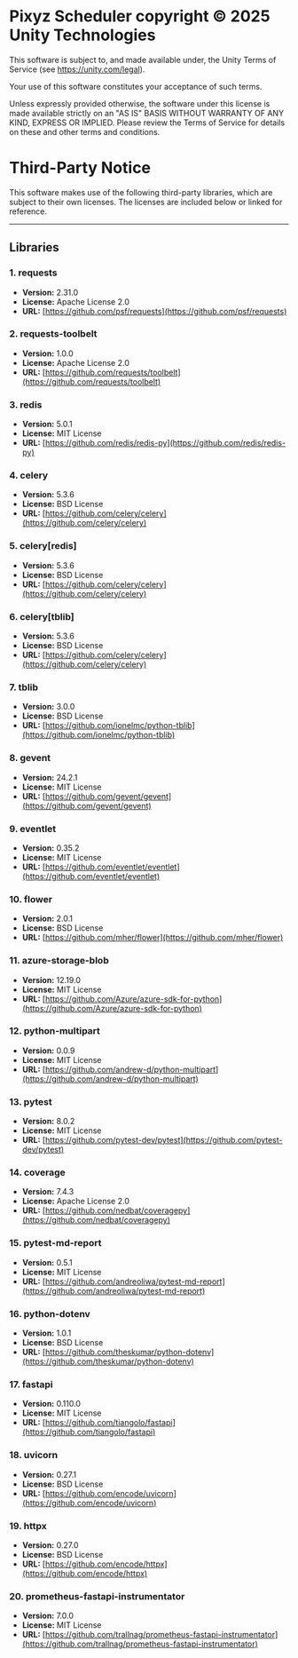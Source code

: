 # Pixyz Scheduler copyright © 2025 Unity Technologies
This software is subject to, and made available under, the Unity Terms of Service (see https://unity.com/legal). 

Your use of this software constitutes your acceptance of such terms.

Unless expressly provided otherwise, the software under this license is made available strictly on an "AS IS" BASIS WITHOUT WARRANTY OF ANY KIND, EXPRESS OR IMPLIED. Please review the Terms of Service for details on these and other terms and conditions.

# Third-Party Notice

This software makes use of the following third-party libraries, which are subject to their own licenses. The licenses are included below or linked for reference.

---
## Libraries

### 1. **requests**
   - **Version:** 2.31.0
   - **License:** Apache License 2.0
   - **URL:** [https://github.com/psf/requests](https://github.com/psf/requests)

### 2. **requests-toolbelt**
   - **Version:** 1.0.0
   - **License:** Apache License 2.0
   - **URL:** [https://github.com/requests/toolbelt](https://github.com/requests/toolbelt)

### 3. **redis**
   - **Version:** 5.0.1
   - **License:** MIT License
   - **URL:** [https://github.com/redis/redis-py](https://github.com/redis/redis-py)

### 4. **celery**
   - **Version:** 5.3.6
   - **License:** BSD License
   - **URL:** [https://github.com/celery/celery](https://github.com/celery/celery)

### 5. **celery[redis]**
   - **Version:** 5.3.6
   - **License:** BSD License
   - **URL:** [https://github.com/celery/celery](https://github.com/celery/celery)

### 6. **celery[tblib]**
   - **Version:** 5.3.6
   - **License:** BSD License
   - **URL:** [https://github.com/celery/celery](https://github.com/celery/celery)

### 7. **tblib**
   - **Version:** 3.0.0
   - **License:** BSD License
   - **URL:** [https://github.com/ionelmc/python-tblib](https://github.com/ionelmc/python-tblib)

### 8. **gevent**
   - **Version:** 24.2.1
   - **License:** MIT License
   - **URL:** [https://github.com/gevent/gevent](https://github.com/gevent/gevent)

### 9. **eventlet**
   - **Version:** 0.35.2
   - **License:** MIT License
   - **URL:** [https://github.com/eventlet/eventlet](https://github.com/eventlet/eventlet)

### 10. **flower**
   - **Version:** 2.0.1
   - **License:** BSD License
   - **URL:** [https://github.com/mher/flower](https://github.com/mher/flower)

### 11. **azure-storage-blob**
   - **Version:** 12.19.0
   - **License:** MIT License
   - **URL:** [https://github.com/Azure/azure-sdk-for-python](https://github.com/Azure/azure-sdk-for-python)

### 12. **python-multipart**
   - **Version:** 0.0.9
   - **License:** MIT License
   - **URL:** [https://github.com/andrew-d/python-multipart](https://github.com/andrew-d/python-multipart)

### 13. **pytest**
   - **Version:** 8.0.2
   - **License:** MIT License
   - **URL:** [https://github.com/pytest-dev/pytest](https://github.com/pytest-dev/pytest)

### 14. **coverage**
   - **Version:** 7.4.3
   - **License:** Apache License 2.0
   - **URL:** [https://github.com/nedbat/coveragepy](https://github.com/nedbat/coveragepy)

### 15. **pytest-md-report**
   - **Version:** 0.5.1
   - **License:** MIT License
   - **URL:** [https://github.com/andreoliwa/pytest-md-report](https://github.com/andreoliwa/pytest-md-report)

### 16. **python-dotenv**
   - **Version:** 1.0.1
   - **License:** BSD License
   - **URL:** [https://github.com/theskumar/python-dotenv](https://github.com/theskumar/python-dotenv)

### 17. **fastapi**
   - **Version:** 0.110.0
   - **License:** MIT License
   - **URL:** [https://github.com/tiangolo/fastapi](https://github.com/tiangolo/fastapi)

### 18. **uvicorn**
   - **Version:** 0.27.1
   - **License:** BSD License
   - **URL:** [https://github.com/encode/uvicorn](https://github.com/encode/uvicorn)

### 19. **httpx**
   - **Version:** 0.27.0
   - **License:** BSD License
   - **URL:** [https://github.com/encode/httpx](https://github.com/encode/httpx)

### 20. **prometheus-fastapi-instrumentator**
   - **Version:** 7.0.0
   - **License:** MIT License
   - **URL:** [https://github.com/trallnag/prometheus-fastapi-instrumentator](https://github.com/trallnag/prometheus-fastapi-instrumentator)
